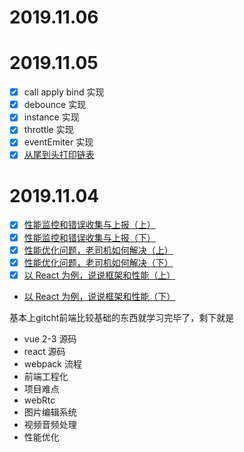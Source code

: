 # 2019.11.06

# 2019.11.05
- [x] call apply bind 实现
- [x] debounce 实现
- [x] instance 实现
- [x] throttle 实现
- [x] eventEmiter 实现
- [x] [从尾到头打印链表](http://www.conardli.top/docs/dataStructure/%E9%93%BE%E8%A1%A8/%E4%BB%8E%E5%B0%BE%E5%88%B0%E5%A4%B4%E6%89%93%E5%8D%B0%E9%93%BE%E8%A1%A8.html)

# 2019.11.04
- [x] [性能监控和错误收集与上报（上）](https://gitbook.cn/gitchat/column/5c91c813968b1d64b1e08fde/topic/5c99c52fccb24267c1d01b87)
- [x] [性能监控和错误收集与上报（下）](https://gitbook.cn/gitchat/column/5c91c813968b1d64b1e08fde/topic/5c99c5dbccb24267c1d01b98)
- [x] [性能优化问题，老司机如何解决（上）](https://gitbook.cn/gitchat/column/5c91c813968b1d64b1e08fde/topic/5c99c3a5ccb24267c1d01b63)
- [x] [性能优化问题，老司机如何解决（下）](https://gitbook.cn/gitchat/column/5c91c813968b1d64b1e08fde/topic/5c99c858ccb24267c1d01bd6)
- [x] [以 React 为例，说说框架和性能（上）](https://gitbook.cn/gitchat/column/5c91c813968b1d64b1e08fde/topic/5cbbf474bbbba80861a35c62)
- [以 React 为例，说说框架和性能（下）](https://gitbook.cn/gitchat/column/5c91c813968b1d64b1e08fde/topic/5cbbf49bbbbba80861a35c64)

基本上gitcht前端比较基础的东西就学习完毕了，剩下就是
 - vue 2-3 源码
 - react 源码
 - webpack 流程
 - 前端工程化
 - 项目难点
  - webRtc
  - 图片编辑系统
  - 视频音频处理
  - 性能优化